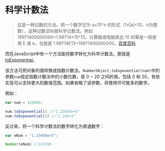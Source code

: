 # 科学计数法
> 这是一种记数的方法。把一个数字记为 a×10^n 的形式（1≤&#124;a&#124;<10，n为整数），这种记数法叫做科学记数法。例如 19971400000000=1.99714×10^13。计算器或电脑表达 10 的幂是一般是用 E 或 e，也就是 1.99714E13=19971400000000。[百度百科](http://baike.baidu.com/link?url=ceNgXqWhsqOKhO4v-WnTWC5byHTmOEjHRqVau_eCMgldqda1JroARITHCXGkV1y_Q4z4BEQ9mPJF8oMArPZdf18474YT065TO76QJYXlH-tSwbW0ponAnz-icZrGQM7XNGsTcHg3xZzi0U8sqM6ZSXu6jPqcyvV9Zvg4Iso7FizUQrNOgvYpnCshajS-u9MMjPzholwJ9R8WXh_H7USPYSKrKXiGekzr4m0pC_kG7JK)

而在JavaScript中有一个方法能将数字转化为科学计数法，那就是[toExponential](http://www.w3school.com.cn/jsref/jsref_toexponential.asp)。

该方法可把对象的值转换成指数计数法。`NumberObject.toExponential(num)`中的参数`num`规定指数计数法中的小数位数，是 0 ~ 20 之间的值，包括 0 和 20，有些实现可以支持更大的数值范围。如果省略了该参数，将使用尽可能多的数字。

例如：
```javascript
var num = 123456;

num.toExponential() //"1.23456e+5"
num.toExponential(1) //"1.23e+5"
```

反过来，将一个科学计数法的数字转化为普通数字：

```javascript
var eNum = "1.23456e+5";

Number(eNum) //123456
```